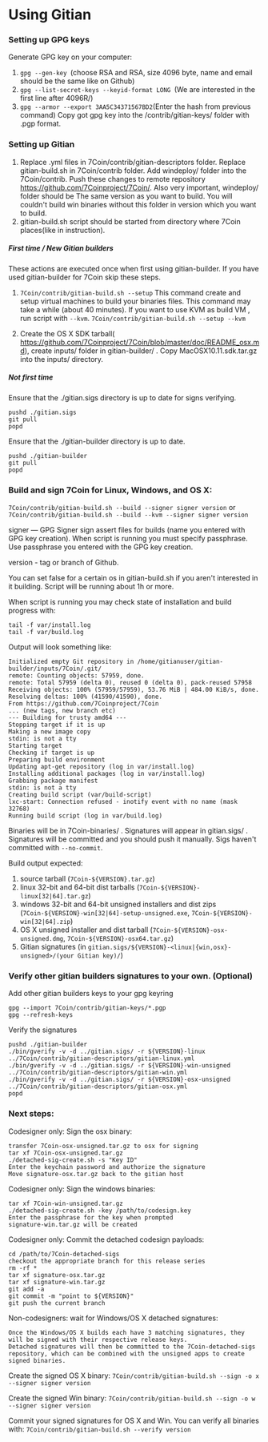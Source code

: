 Using Gitian
====================
### Setting up GPG keys
Generate GPG key on your computer:
1. ```gpg --gen-key ```(choose RSA and RSA, size 4096 byte, name and email should be the same like on Github)
2. ```gpg --list-secret-keys --keyid-format LONG ```(We are interested in the first line after 4096R/)
3. ```gpg --armor --export 3AA5C34371567BD2```(Enter the hash from previous command)
Copy got gpg key into the /contrib/gitian-keys/ folder with .pgp format.
### Setting up Gitian
1. Replace .yml files in 7Coin/contrib/gitian-descriptors folder. Replace gitian-build.sh in 7Coin/contrib folder. Add windeploy/ folder into the 7Coin/contrib. Push these changes to remote repository https://github.com/7Coinproject/7Coin/. Also very important, windeploy/ folder should be The same version as you want to build. You will couldn't build win binaries without this folder in version which you want to build.
2. gitian-build.sh script should be started from directory where 7Coin places(like in instruction).
##### First time / New Gitian builders
These actions are executed once when first using gitian-builder. If you have used gitian-builder for 7Coin skip these steps.
1. ```7Coin/contrib/gitian-build.sh --setup``` This command create and setup virtual machines to build your binaries files. This command may take a while (about 40 minutes). If you want to use KVM as build VM , run script with ```--kvm```.
    ```7Coin/contrib/gitian-build.sh --setup --kvm```

2. Create the OS X SDK tarball( https://github.com/7Coinproject/7Coin/blob/master/doc/README_osx.md), create inputs/ folder in gitian-builder/ . Copy MacOSX10.11.sdk.tar.gz into the inputs/ directory.
##### Not first time
Ensure that the ./gitian.sigs directory is up to date for signs verifying.

    pushd ./gitian.sigs
    git pull
    popd

Ensure that the ./gitian-builder directory is up to date.

    pushd ./gitian-builder
    git pull
    popd

### Build and sign 7Coin for Linux, Windows, and OS X:

  ```7Coin/contrib/gitian-build.sh --build --signer signer version``` or
  ```7Coin/contrib/gitian-build.sh --build --kvm --signer signer version```

signer — GPG Signer sign assert files for builds (name you entered with GPG key creation). When script is running you must specify passphrase. Use passphrase you entered with the GPG key creation. 

version - tag or branch of Github.

You can set false for a certain os in gitian-build.sh if you aren't interested in it building.
Script will be running about 1h or more.

When script is running you may check state of installation and build progress with:

    tail -f var/install.log
    tail -f var/build.log
    
Output will look something like:
    
    Initialized empty Git repository in /home/gitianuser/gitian-builder/inputs/7Coin/.git/
    remote: Counting objects: 57959, done.
    remote: Total 57959 (delta 0), reused 0 (delta 0), pack-reused 57958
    Receiving objects: 100% (57959/57959), 53.76 MiB | 484.00 KiB/s, done.
    Resolving deltas: 100% (41590/41590), done.
    From https://github.com/7Coinproject/7Coin
    ... (new tags, new branch etc)
    --- Building for trusty amd64 ---
    Stopping target if it is up
    Making a new image copy
    stdin: is not a tty
    Starting target
    Checking if target is up
    Preparing build environment
    Updating apt-get repository (log in var/install.log)
    Installing additional packages (log in var/install.log)
    Grabbing package manifest
    stdin: is not a tty
    Creating build script (var/build-script)
    lxc-start: Connection refused - inotify event with no name (mask 32768)
    Running build script (log in var/build.log)


Binaries will be in 7Coin-binaries/ . Signatures will appear in gitian.sigs/ . Signatures will be committed and you should push it manually. Sigs haven't committed with ```--no-commit```.

Build output expected:

  1. source tarball (`7Coin-${VERSION}.tar.gz`)
  2. linux 32-bit and 64-bit dist tarballs (`7Coin-${VERSION}-linux[32|64].tar.gz`)
  3. windows 32-bit and 64-bit unsigned installers and dist zips (`7Coin-${VERSION}-win[32|64]-setup-unsigned.exe`, `7Coin-${VERSION}-win[32|64].zip`)
  4. OS X unsigned installer and dist tarball (`7Coin-${VERSION}-osx-unsigned.dmg`, `7Coin-${VERSION}-osx64.tar.gz`)
  5. Gitian signatures (in `gitian.sigs/${VERSION}-<linux|{win,osx}-unsigned>/(your Gitian key)/`)

### Verify other gitian builders signatures to your own. (Optional)

Add other gitian builders keys to your gpg keyring

    gpg --import 7Coin/contrib/gitian-keys/*.pgp
    gpg --refresh-keys

Verify the signatures

    pushd ./gitian-builder
    ./bin/gverify -v -d ../gitian.sigs/ -r ${VERSION}-linux ../7Coin/contrib/gitian-descriptors/gitian-linux.yml
    ./bin/gverify -v -d ../gitian.sigs/ -r ${VERSION}-win-unsigned ../7Coin/contrib/gitian-descriptors/gitian-win.yml
    ./bin/gverify -v -d ../gitian.sigs/ -r ${VERSION}-osx-unsigned ../7Coin/contrib/gitian-descriptors/gitian-osx.yml
    popd

### Next steps:

Codesigner only: Sign the osx binary:

    transfer 7Coin-osx-unsigned.tar.gz to osx for signing
    tar xf 7Coin-osx-unsigned.tar.gz
    ./detached-sig-create.sh -s "Key ID"
    Enter the keychain password and authorize the signature
    Move signature-osx.tar.gz back to the gitian host

Codesigner only: Sign the windows binaries:

    tar xf 7Coin-win-unsigned.tar.gz
    ./detached-sig-create.sh -key /path/to/codesign.key
    Enter the passphrase for the key when prompted
    signature-win.tar.gz will be created

Codesigner only: Commit the detached codesign payloads:

    cd /path/to/7Coin-detached-sigs
    checkout the appropriate branch for this release series
    rm -rf *
    tar xf signature-osx.tar.gz
    tar xf signature-win.tar.gz
    git add -a
    git commit -m "point to ${VERSION}"
    git push the current branch

Non-codesigners: wait for Windows/OS X detached signatures:

    Once the Windows/OS X builds each have 3 matching signatures, they will be signed with their respective release keys.
    Detached signatures will then be committed to the 7Coin-detached-sigs repository, which can be combined with the unsigned apps to create signed binaries.

Create the signed OS X binary:
```7Coin/contrib/gitian-build.sh --sign -o x --signer signer version```

Create the signed Win binary:
```7Coin/contrib/gitian-build.sh --sign -o w --signer signer version```

Commit your signed signatures for OS X and Win.
You can verify all binaries with:
```7Coin/contrib/gitian-build.sh --verify version```
